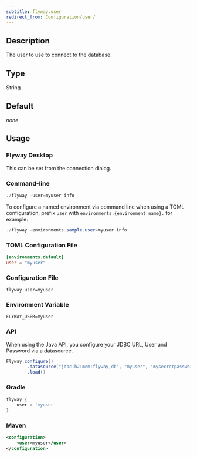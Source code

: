 ```yaml
---
subtitle: flyway.user
redirect_from: Configuration/user/
---
```


## Description

The user to use to connect to the database.

## Type

String

## Default

<i>none</i>

## Usage

### Flyway Desktop

This can be set from the connection dialog.

### Command-line

```powershell
./flyway -user=myuser info
```

To configure a named environment via command line when using a TOML configuration, prefix `user` with `environments.{environment name}.` for example:

```powershell
./flyway -environments.sample.user=myuser info
```

### TOML Configuration File

```toml
[environments.default]
user = "myuser"
```

### Configuration File

```properties
flyway.user=myuser
```

### Environment Variable

```properties
FLYWAY_USER=myuser
```

### API

When using the Java API, you configure your JDBC URL, User and Password via a datasource.

```java
Flyway.configure()
        .datasource("jdbc:h2:mem:flyway_db", "myuser", "mysecretpassword")
        .load()
```

### Gradle

```groovy
flyway {
    user = 'myuser'
}
```

### Maven

```xml
<configuration>
    <user>myuser</user>
</configuration>
```
